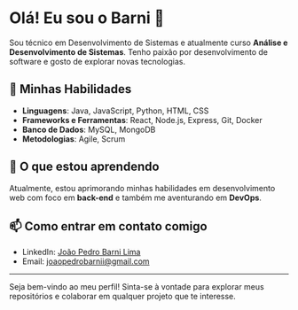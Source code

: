 # Olá! Eu sou o Barni 👋

Sou técnico em Desenvolvimento de Sistemas e atualmente curso **Análise e Desenvolvimento de Sistemas**. Tenho paixão por desenvolvimento de software e gosto de explorar novas tecnologias.

## 🚀 Minhas Habilidades

- **Linguagens**: Java, JavaScript, Python, HTML, CSS
- **Frameworks e Ferramentas**: React, Node.js, Express, Git, Docker
- **Banco de Dados**: MySQL, MongoDB
- **Metodologias**: Agile, Scrum

## 🌱 O que estou aprendendo

Atualmente, estou aprimorando minhas habilidades em desenvolvimento web com foco em **back-end** e também me aventurando em **DevOps**.

## 📫 Como entrar em contato comigo

- LinkedIn: [João Pedro Barni Lima](https://www.linkedin.com/in/jo%C3%A3o-pedro-barni-lima-251105272/)
- Email: [joaopedrobarnii@gmail.com](mailto:joaopedrobarnii@gmail.com)

---

Seja bem-vindo ao meu perfil! Sinta-se à vontade para explorar meus repositórios e colaborar em qualquer projeto que te interesse.
